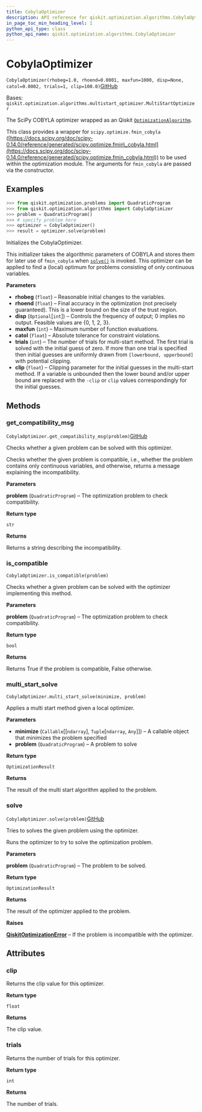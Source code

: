 ```yaml
---
title: CobylaOptimizer
description: API reference for qiskit.optimization.algorithms.CobylaOptimizer
in_page_toc_min_heading_level: 1
python_api_type: class
python_api_name: qiskit.optimization.algorithms.CobylaOptimizer
---
```


# CobylaOptimizer

<span id="qiskit.optimization.algorithms.CobylaOptimizer" />

`CobylaOptimizer(rhobeg=1.0, rhoend=0.0001, maxfun=1000, disp=None, catol=0.0002, trials=1, clip=100.0)`[GitHub](https://github.com/qiskit/qiskit/tree/stable/0.18/qiskit/optimization/algorithms/cobyla_optimizer.py "view source code")

Bases: `qiskit.optimization.algorithms.multistart_optimizer.MultiStartOptimizer`

The SciPy COBYLA optimizer wrapped as an Qiskit [`OptimizationAlgorithm`](qiskit.optimization.algorithms.OptimizationAlgorithm "qiskit.optimization.algorithms.OptimizationAlgorithm").

This class provides a wrapper for `scipy.optimize.fmin_cobyla` ([https://docs.scipy.org/doc/scipy-0.14.0/reference/generated/scipy.optimize.fmin\_cobyla.html](https://docs.scipy.org/doc/scipy-0.14.0/reference/generated/scipy.optimize.fmin_cobyla.html)) to be used within the optimization module. The arguments for `fmin_cobyla` are passed via the constructor.

## Examples

```python
>>> from qiskit.optimization.problems import QuadraticProgram
>>> from qiskit.optimization.algorithms import CobylaOptimizer
>>> problem = QuadraticProgram()
>>> # specify problem here
>>> optimizer = CobylaOptimizer()
>>> result = optimizer.solve(problem)
```

Initializes the CobylaOptimizer.

This initializer takes the algorithmic parameters of COBYLA and stores them for later use of `fmin_cobyla` when [`solve()`](qiskit.optimization.algorithms.CobylaOptimizer#solve "qiskit.optimization.algorithms.CobylaOptimizer.solve") is invoked. This optimizer can be applied to find a (local) optimum for problems consisting of only continuous variables.

**Parameters**

*   **rhobeg** (`float`) – Reasonable initial changes to the variables.
*   **rhoend** (`float`) – Final accuracy in the optimization (not precisely guaranteed). This is a lower bound on the size of the trust region.
*   **disp** (`Optional`\[`int`]) – Controls the frequency of output; 0 implies no output. Feasible values are \{0, 1, 2, 3}.
*   **maxfun** (`int`) – Maximum number of function evaluations.
*   **catol** (`float`) – Absolute tolerance for constraint violations.
*   **trials** (`int`) – The number of trials for multi-start method. The first trial is solved with the initial guess of zero. If more than one trial is specified then initial guesses are uniformly drawn from `[lowerbound, upperbound]` with potential clipping.
*   **clip** (`float`) – Clipping parameter for the initial guesses in the multi-start method. If a variable is unbounded then the lower bound and/or upper bound are replaced with the `-clip` or `clip` values correspondingly for the initial guesses.

## Methods

### get\_compatibility\_msg

<span id="qiskit.optimization.algorithms.CobylaOptimizer.get_compatibility_msg" />

`CobylaOptimizer.get_compatibility_msg(problem)`[GitHub](https://github.com/qiskit/qiskit/tree/stable/0.18/qiskit/optimization/algorithms/cobyla_optimizer.py "view source code")

Checks whether a given problem can be solved with this optimizer.

Checks whether the given problem is compatible, i.e., whether the problem contains only continuous variables, and otherwise, returns a message explaining the incompatibility.

**Parameters**

**problem** (`QuadraticProgram`) – The optimization problem to check compatibility.

**Return type**

`str`

**Returns**

Returns a string describing the incompatibility.

### is\_compatible

<span id="qiskit.optimization.algorithms.CobylaOptimizer.is_compatible" />

`CobylaOptimizer.is_compatible(problem)`

Checks whether a given problem can be solved with the optimizer implementing this method.

**Parameters**

**problem** (`QuadraticProgram`) – The optimization problem to check compatibility.

**Return type**

`bool`

**Returns**

Returns True if the problem is compatible, False otherwise.

### multi\_start\_solve

<span id="qiskit.optimization.algorithms.CobylaOptimizer.multi_start_solve" />

`CobylaOptimizer.multi_start_solve(minimize, problem)`

Applies a multi start method given a local optimizer.

**Parameters**

*   **minimize** (`Callable`\[\[`ndarray`], `Tuple`\[`ndarray`, `Any`]]) – A callable object that minimizes the problem specified
*   **problem** (`QuadraticProgram`) – A problem to solve

**Return type**

`OptimizationResult`

**Returns**

The result of the multi start algorithm applied to the problem.

### solve

<span id="qiskit.optimization.algorithms.CobylaOptimizer.solve" />

`CobylaOptimizer.solve(problem)`[GitHub](https://github.com/qiskit/qiskit/tree/stable/0.18/qiskit/optimization/algorithms/cobyla_optimizer.py "view source code")

Tries to solves the given problem using the optimizer.

Runs the optimizer to try to solve the optimization problem.

**Parameters**

**problem** (`QuadraticProgram`) – The problem to be solved.

**Return type**

`OptimizationResult`

**Returns**

The result of the optimizer applied to the problem.

**Raises**

[**QiskitOptimizationError**](qiskit.optimization.QiskitOptimizationError "qiskit.optimization.QiskitOptimizationError") – If the problem is incompatible with the optimizer.

## Attributes

<span id="qiskit.optimization.algorithms.CobylaOptimizer.clip" />

### clip

Returns the clip value for this optimizer.

**Return type**

`float`

**Returns**

The clip value.

<span id="qiskit.optimization.algorithms.CobylaOptimizer.trials" />

### trials

Returns the number of trials for this optimizer.

**Return type**

`int`

**Returns**

The number of trials.

